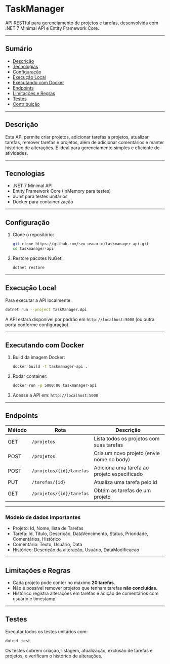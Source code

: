 # TaskManager
API RESTful para gerenciamento de projetos e tarefas, desenvolvida com .NET 7 Minimal API e Entity Framework Core.

---

## Sumário

- [Descrição](#descrição)  
- [Tecnologias](#tecnologias)  
- [Configuração](#configuração)  
- [Execução Local](#execução-local)  
- [Executando com Docker](#executando-com-docker)  
- [Endpoints](#endpoints)  
- [Limitações e Regras](#limitações-e-regras)  
- [Testes](#testes)  
- [Contribuição](#contribuição)  

---

## Descrição

Esta API permite criar projetos, adicionar tarefas a projetos, atualizar tarefas, remover tarefas e projetos, além de adicionar comentários e manter histórico de alterações. É ideal para gerenciamento simples e eficiente de atividades.

---

## Tecnologias

- .NET 7 Minimal API  
- Entity Framework Core (InMemory para testes)  
- xUnit para testes unitários  
- Docker para containerização  

---

## Configuração

1. Clone o repositório:  
   ```bash
   git clone https://github.com/seu-usuario/taskmanager-api.git
   cd taskmanager-api
   ```

2. Restore pacotes NuGet:  
   ```bash
   dotnet restore
   ```

---

## Execução Local

Para executar a API localmente:  
```bash
dotnet run --project TaskManager.Api
```

A API estará disponível por padrão em `http://localhost:5000` (ou outra porta conforme configuração).

---

## Executando com Docker

1. Build da imagem Docker:  
   ```bash
   docker build -t taskmanager-api .
   ```

2. Rodar container:  
   ```bash
   docker run -p 5000:80 taskmanager-api
   ```

3. Acesse a API em: `http://localhost:5000`

---

## Endpoints

| Método | Rota                        | Descrição                                   |
|--------|-----------------------------|---------------------------------------------|
| GET    | `/projetos`                  | Lista todos os projetos com suas tarefas    |
| POST   | `/projetos`                  | Cria um novo projeto (envie nome no body)  |
| POST   | `/projetos/{id}/tarefas`    | Adiciona uma tarefa ao projeto especificado |
| PUT    | `/tarefas/{id}`             | Atualiza uma tarefa pelo id                  |
| GET    | `/projetos/{id}/tarefas`    | Obtém as tarefas de um projeto               |

---

### Modelo de dados importantes

- Projeto: Id, Nome, lista de Tarefas  
- Tarefa: Id, Titulo, Descrição, DataVencimento, Status, Prioridade, Comentários, Histórico  
- Comentário: Texto, Usuário, Data  
- Histórico: Descrição da alteração, Usuário, DataModificacao  

---

## Limitações e Regras

- Cada projeto pode conter no máximo **20 tarefas**.  
- Não é possível remover projetos que tenham tarefas **não concluídas**.  
- Histórico registra alterações em tarefas e adição de comentários com usuário e timestamp.  

---

## Testes

Executar todos os testes unitários com:  
```bash
dotnet test
```

Os testes cobrem criação, listagem, atualização, exclusão de tarefas e projetos, e verificam o histórico de alterações.
